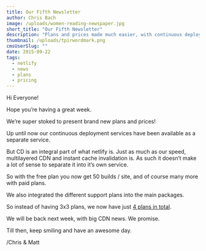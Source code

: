 ```yaml
---
title: Our Fifth Newsletter
author: Chris Bach
image: /uploads/women-reading-newspaper.jpg
short_title: "Our Fifth Newsletter"
description: "Plans and prices made much easier, with continuous deployment and support integrated in hosting plans."
thumbnail: /uploads/tpirwordmark.png
cmsUserSlug: ""
date: 2015-09-22
tags:
  - netlify
  - news
  - plans
  - pricing
---
```


Hi Everyone!

Hope you’re having a great week.

We’re super stoked to present brand new plans and prices!

Up until now our continuous deployment services have been available as a separate service.

But CD is an integral part of what netlify is. Just as much as our speed, multilayered CDN and instant cache invalidation is. As such it doesn’t make a lot of sense to separate it into it’s own service.

So with the free plan you now get 50 builds / site, and of course many more with paid plans.

We also integrated the different support plans into the main packages.

So instead of having 3x3 plans, we now have just [4 plans in total](https://www.netlify.com/pricing).

We will be back next week, with big CDN news. We promise.

Till then, keep smiling and have an awesome day.

/Chris & Matt
